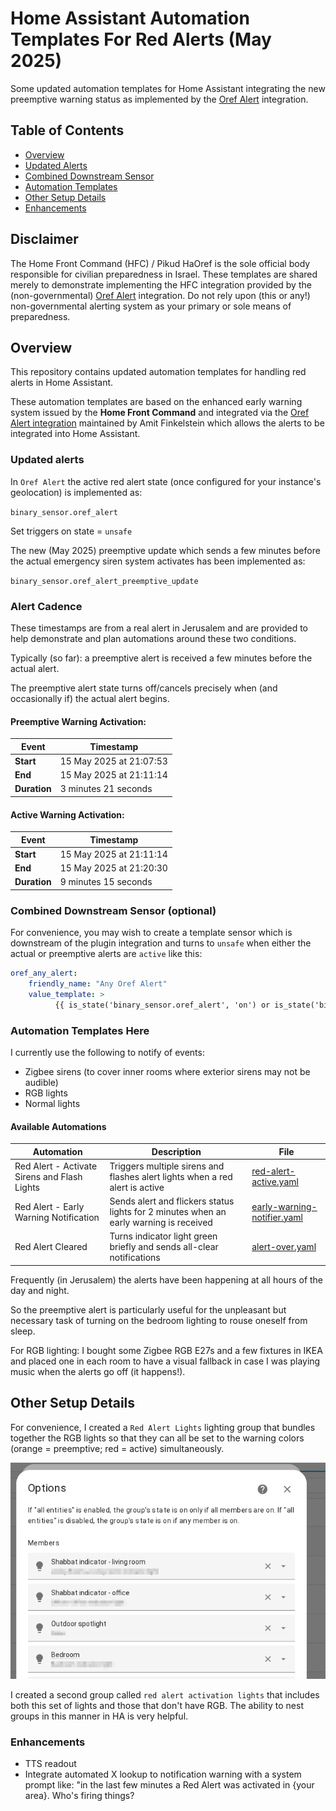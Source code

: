 # Home Assistant Automation Templates For Red Alerts (May 2025)

Some updated automation templates for Home Assistant integrating the new preemptive warning status as implemented by the [Oref Alert](https://github.com/amitfin/oref_alert) integration.

## Table of Contents
- [Overview](#overview)
- [Updated Alerts](#updated-alerts)
- [Combined Downstream Sensor](#combined-downstream-sensor-optional)
- [Automation Templates](#automation-templates-here)
- [Other Setup Details](#other-setup-details)
- [Enhancements](#enhancements)

## Disclaimer

The Home Front Command (HFC) / Pikud HaOref is the sole official body responsible for civilian preparedness in Israel. These templates are shared merely to demonstrate implementing the HFC integration provided by the (non-governmental) [Oref Alert](https://github.com/amitfin/oref_alert) integration. Do not rely upon (this or any!) non-governmental alerting system as your primary or sole means of preparedness. 

## Overview

This repository contains updated automation templates for handling red alerts in Home Assistant. 

These automation templates are based on the enhanced early warning system issued by the **Home Front Command** and integrated via the [Oref Alert integration](https://github.com/amitfin/oref_alert) maintained by Amit Finkelstein which allows the alerts to be integrated into Home Assistant.

### Updated alerts

In `Oref Alert` the active red alert state (once configured for your instance's geolocation) is implemented as:

`binary_sensor.oref_alert`

Set triggers on state = `unsafe`

The new (May 2025) preemptive update which sends a few minutes before the actual emergency siren system activates has been implemented as:

`binary_sensor.oref_alert_preemptive_update`

### Alert Cadence

These timestamps are from a real alert in Jerusalem and are provided to help demonstrate and plan automations around these two conditions.

Typically (so far): a preemptive alert is received a few minutes before the actual alert. 

The preemptive alert state turns off/cancels precisely when (and occasionally if) the actual alert begins.

#### Preemptive Warning Activation:

| Event | Timestamp | 
|-------|----------|
| **Start** | 15 May 2025 at 21:07:53 |
| **End** | 15 May 2025 at 21:11:14 |
| **Duration** | 3 minutes 21 seconds |

#### Active Warning Activation:

| Event | Timestamp |
|-------|----------|
| **Start** | 15 May 2025 at 21:11:14 |
| **End** | 15 May 2025 at 21:20:30 |
| **Duration** | 9 minutes 15 seconds |


### Combined Downstream Sensor (optional)

For convenience, you may wish to create a template sensor which is downstream of the plugin integration and turns to `unsafe` when either the actual or preemptive alerts are `active` like this:

```yaml
oref_any_alert:
    friendly_name: "Any Oref Alert"
    value_template: >
          {{ is_state('binary_sensor.oref_alert', 'on') or is_state('binary_sensor.oref_alert_preemptive_update', 'on') }}  
```

### Automation Templates Here

I currently use the following to notify of events:

- Zigbee sirens (to cover inner rooms where exterior sirens may not be audible)  
- RGB lights  
- Normal lights  

#### Available Automations

| Automation | Description | File |
|------------|-------------|------|
| Red Alert - Activate Sirens and Flash Lights | Triggers multiple sirens and flashes alert lights when a red alert is active | [red-alert-active.yaml](automations/red-alert-active.yaml) |
| Red Alert - Early Warning Notification | Sends alert and flickers status lights for 2 minutes when an early warning is received | [early-warning-notifier.yaml](automations/early-warning-notifier.yaml) |
| Red Alert Cleared | Turns indicator light green briefly and sends all-clear notifications | [alert-over.yaml](automations/alert-over.yaml) |

Frequently (in Jerusalem) the alerts have been happening at all hours of the day and night. 

So the preemptive alert is particularly useful for the unpleasant but necessary task of turning on the bedroom lighting to rouse oneself from sleep. 

For RGB lighting: I bought some Zigbee RGB E27s and a few fixtures in IKEA and placed one in each room to have a visual fallback in case I was playing music when the alerts go off (it happens!).

## Other Setup Details

For convenience, I created a `Red Alert Lights` lighting group that bundles together the RGB lights so that they can all be set to the warning colors (orange = preemptive; red = active) simultaneously.

![alt text](screenshots/group.png)

I created a second group called `red alert activation lights` that includes both this set of lights and those that don't have RGB. The ability to nest groups in this manner in HA is very helpful.


### Enhancements

- TTS readout 
- Integrate automated X lookup to notification warning with a system prompt like: "in the last few minutes a Red Alert was activated in {your area}. Who's firing things?